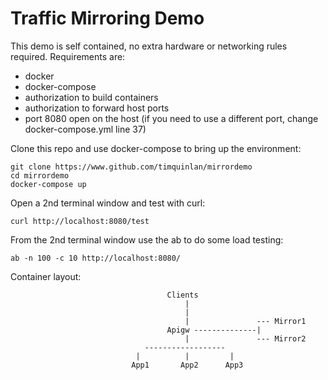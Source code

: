 # Traffic Mirroring Demo

This demo is self contained, no extra hardware or networking rules required. Requirements are:
* docker
* docker-compose
* authorization to build containers
* authorization to forward host ports
* port 8080 open on the host (if you need to use a different port, change docker-compose.yml line 37)

Clone this repo and use docker-compose to bring up the environment:

    git clone https://www.github.com/timquinlan/mirrordemo
    cd mirrordemo
    docker-compose up

Open a 2nd terminal window and test with curl:

    curl http://localhost:8080/test

From the 2nd terminal window use the ab to do some load testing:

    ab -n 100 -c 10 http://localhost:8080/
    
Container layout:

                                       Clients
                                           |
                                           |
                                           |               --- Mirror1
                                       Apigw --------------|
                                           |               --- Mirror2
                                  ------------------
                                |          |         |                            
                               App1       App2      App3                  
